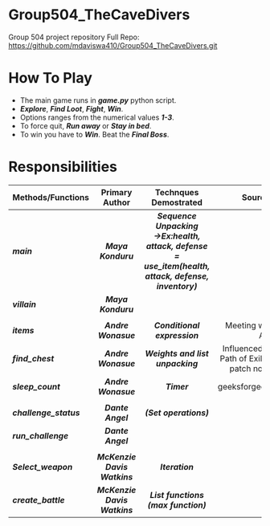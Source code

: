 # Group504_TheCaveDivers
Group 504 project repository 
Full Repo: https://github.com/mdaviswa410/Group504_TheCaveDivers.git



# How To Play
- The main game runs in ***game.py*** python script.
- ***Explore***, ***Find Loot***, ***Fight***, ***Win***.
- Options ranges from the numerical values ***1-3***.
- To force quit, ***Run away*** or ***Stay in bed***.
- To win you have to ***Win***. Beat the ***Final Boss***.




# Responsibilities

| **Methods/Functions** | **Primary Author** | **Technques Demostrated** | Sources |
|:------------------|:---------------:|:----------------------:|-----------:|
| ***main*** | ***Maya Konduru*** | ***Sequence Unpacking →Ex:health, attack, defense = use_item(health, attack, defense, inventory)*** |  |
| ***villain*** | ***Maya Konduru***|  |  
|||||
| ***items*** | ***Andre Wonasue***  | ***Conditional expression***  | Meeting with Aric |
| ***find_chest*** | ***Andre Wonasue*** | ***Weights and list unpacking*** | Influenced by Path  of Exile 2 patch notes |
| ***sleep_count*** | ***Andre Wonasue***  | ***Timer***  | geeksforgeeks |
|||||
| ***challenge_status*** | ***Dante Angel***| ***(Set operations)*** |  |
| ***run_challenge*** | ***Dante Angel***|  |  |
|||||
| ***Select_weapon*** | ***McKenzie Davis Watkins***| ***Iteration*** |  |
| ***create_battle*** | ***McKenzie Davis Watkins***| ***List functions (max function)*** |  |



